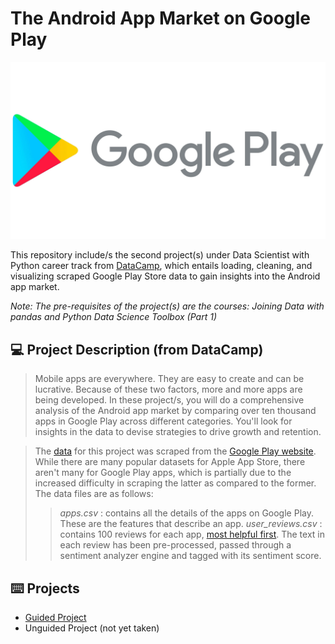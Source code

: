 # **The Android App Market on Google Play**
![Google Play Logo](Source/img.jpg)

This repository include/s the second project(s) under Data Scientist with Python career track from [DataCamp](https://www.datacamp.com/tracks/data-scientist-with-python), which entails loading, cleaning, and visualizing scraped Google Play Store data to gain insights into the Android app market.

*Note: The pre-requisites of the project(s) are the courses: Joining Data with pandas and Python Data Science Toolbox (Part 1)*

## :computer: Project Description (from DataCamp)
> Mobile apps are everywhere. They are easy to create and can be lucrative. Because of these two factors, more and more apps are being developed. In these project/s, you will do a comprehensive analysis of the Android app market by comparing over ten thousand apps in Google Play across different categories. You'll look for insights in the data to devise strategies to drive growth and retention.

> The [data](https://www.kaggle.com/lava18/google-play-store-apps) for this project was scraped from the [Google Play website](https://play.google.com/store/apps?hl=en). While there are many popular datasets for Apple App Store, there aren't many for Google Play apps, which is partially due to the increased difficulty in scraping the latter as compared to the former. The data files are as follows: 
>> *apps.csv* : contains all the details of the apps on Google Play. These are the features that describe an app.
>> *user_reviews.csv* : contains 100 reviews for each app, [most helpful first](https://www.androidpolice.com/2019/01/21/google-play-stores-redesigned-ratings-and-reviews-section-lets-you-easily-filter-by-star-rating/). The text in each review has been pre-processed, passed through a sentiment analyzer engine and tagged with its sentiment score.

## :keyboard: Projects
- [Guided Project](https://github.com/zwnq/The-Android-App-Market-on-Google-Play/blob/main/Guided%20Project/notebook.ipynb)
- Unguided Project (not yet taken)
